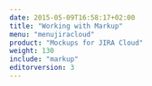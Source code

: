 ```yaml
---
date: 2015-05-09T16:58:17+02:00
title: "Working with Markup"
menu: "menujiracloud"
product: "Mockups for JIRA Cloud"
weight: 130
include: "markup"
editorversion: 3
---
```

